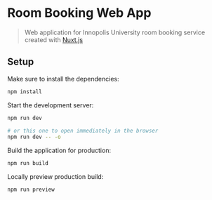 # Room Booking Web App

> Web application for Innopolis University room booking service created with
> [Nuxt.js](https://nuxt.com/)

## Setup

Make sure to install the dependencies:

```bash
npm install
```

Start the development server:

```bash
npm run dev

# or this one to open immediately in the browser
npm run dev -- -o
```

Build the application for production:

```bash
npm run build
```

Locally preview production build:

```bash
npm run preview
```
